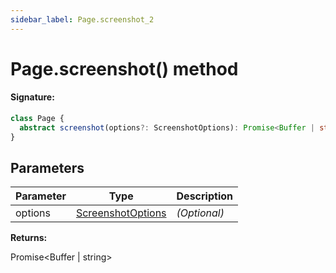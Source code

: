 ```yaml
---
sidebar_label: Page.screenshot_2
---
```


# Page.screenshot() method

#### Signature:

```typescript
class Page {
  abstract screenshot(options?: ScreenshotOptions): Promise<Buffer | string>;
}
```

## Parameters

| Parameter | Type                                                  | Description  |
| --------- | ----------------------------------------------------- | ------------ |
| options   | [ScreenshotOptions](./puppeteer.screenshotoptions.md) | _(Optional)_ |

**Returns:**

Promise&lt;Buffer \| string&gt;
